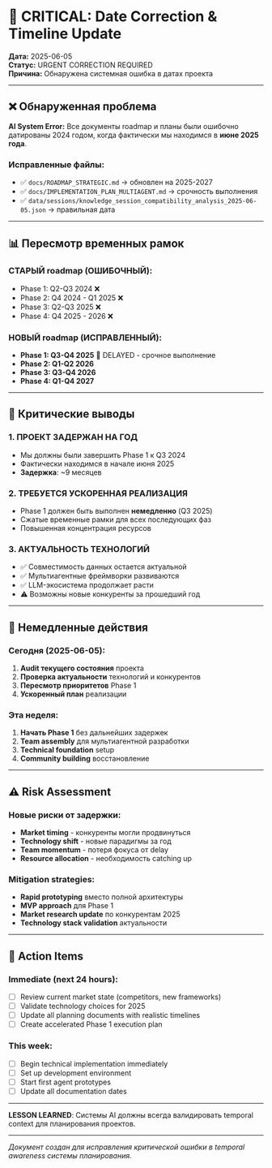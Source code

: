 # 🚨 CRITICAL: Date Correction & Timeline Update

**Дата:** 2025-06-05  
**Статус:** URGENT CORRECTION REQUIRED  
**Причина:** Обнаружена системная ошибка в датах проекта

---

## ❌ Обнаруженная проблема

**AI System Error:** Все документы roadmap и планы были ошибочно датированы 2024 годом, когда фактически мы находимся в **июне 2025 года**.

### Исправленные файлы:
- ✅ `docs/ROADMAP_STRATEGIC.md` → обновлен на 2025-2027
- ✅ `docs/IMPLEMENTATION_PLAN_MULTIAGENT.md` → срочность выполнения  
- ✅ `data/sessions/knowledge_session_compatibility_analysis_2025-06-05.json` → правильная дата

---

## 📊 Пересмотр временных рамок

### СТАРЫЙ roadmap (ОШИБОЧНЫЙ):
- Phase 1: Q2-Q3 2024 ❌
- Phase 2: Q4 2024 - Q1 2025 ❌  
- Phase 3: Q2-Q3 2025 ❌
- Phase 4: Q4 2025 - 2026 ❌

### НОВЫЙ roadmap (ИСПРАВЛЕННЫЙ):
- **Phase 1: Q3-Q4 2025** 🚨 DELAYED - срочное выполнение
- **Phase 2: Q1-Q2 2026** 
- **Phase 3: Q3-Q4 2026**
- **Phase 4: Q1-Q4 2027**

---

## 🎯 Критические выводы

### 1. ПРОЕКТ ЗАДЕРЖАН НА ГОД
- Мы должны были завершить Phase 1 к Q3 2024
- Фактически находимся в начале июня 2025
- **Задержка**: ~9 месяцев

### 2. ТРЕБУЕТСЯ УСКОРЕННАЯ РЕАЛИЗАЦИЯ
- Phase 1 должен быть выполнен **немедленно** (Q3 2025)
- Сжатые временные рамки для всех последующих фаз
- Повышенная концентрация ресурсов

### 3. АКТУАЛЬНОСТЬ ТЕХНОЛОГИЙ
- ✅ Совместимость данных остается актуальной
- ✅ Мультиагентные фреймворки развиваются
- ✅ LLM-экосистема продолжает расти
- ⚠️ Возможны новые конкуренты за прошедший год

---

## 🚀 Немедленные действия

### Сегодня (2025-06-05):
1. **Audit текущего состояния** проекта
2. **Проверка актуальности** технологий и конкурентов
3. **Пересмотр приоритетов** Phase 1
4. **Ускоренный план** реализации

### Эта неделя:
1. **Начать Phase 1** без дальнейших задержек
2. **Team assembly** для мультиагентной разработки
3. **Technical foundation** setup
4. **Community building** восстановление

---

## ⚠️ Risk Assessment

### Новые риски от задержки:
- **Market timing** - конкуренты могли продвинуться
- **Technology shift** - новые парадигмы за год
- **Team momentum** - потеря фокуса от delay
- **Resource allocation** - необходимость catching up

### Mitigation strategies:
- **Rapid prototyping** вместо полной архитектуры
- **MVP approach** для Phase 1
- **Market research update** по конкурентам 2025
- **Technology stack validation** актуальности

---

## 📝 Action Items

### Immediate (next 24 hours):
- [ ] Review current market state (competitors, new frameworks)
- [ ] Validate technology choices for 2025
- [ ] Update all planning documents with realistic timelines
- [ ] Create accelerated Phase 1 execution plan

### This week:
- [ ] Begin technical implementation immediately
- [ ] Set up development environment
- [ ] Start first agent prototypes
- [ ] Update all documentation dates

---

**LESSON LEARNED**: Системы AI должны всегда валидировать temporal context для планирования проектов.

---

*Документ создан для исправления критической ошибки в temporal awareness системы планирования.* 